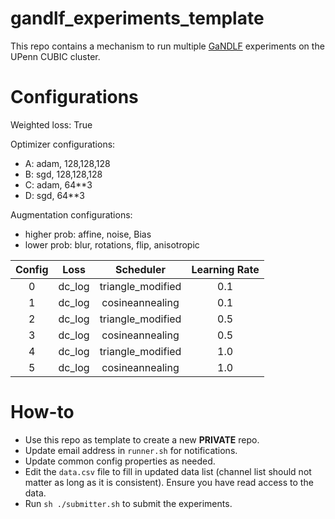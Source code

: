 # gandlf_experiments_template

This repo contains a mechanism to run multiple [GaNDLF](https://github.com/CBICA/GaNDLF) experiments on the UPenn CUBIC cluster.

# Configurations

Weighted loss: True

Optimizer configurations:

- A: adam, 128,128,128
- B: sgd, 128,128,128
- C: adam, 64**3
- D: sgd, 64**3

Augmentation configurations:
- higher prob: affine, noise, Bias
- lower prob: blur, rotations, flip, anisotropic

| Config |  Loss  |     Scheduler     | Learning Rate |
|:------:|:------:|:-----------------:|:-------------:|
|    0   | dc_log | triangle_modified |      0.1      |
|    1   | dc_log |  cosineannealing  |      0.1      |
|    2   | dc_log | triangle_modified |      0.5      |
|    3   | dc_log |  cosineannealing  |      0.5      |
|    4   | dc_log | triangle_modified |      1.0      |
|    5   | dc_log |  cosineannealing  |      1.0      |


# How-to

- Use this repo as template to create a new **PRIVATE** repo.
- Update email address in `runner.sh` for notifications.
- Update common config properties as needed.
- Edit the `data.csv` file to fill in updated data list (channel list should not matter as long as it is consistent). Ensure you have read access to the data.
- Run `sh ./submitter.sh` to submit the experiments.